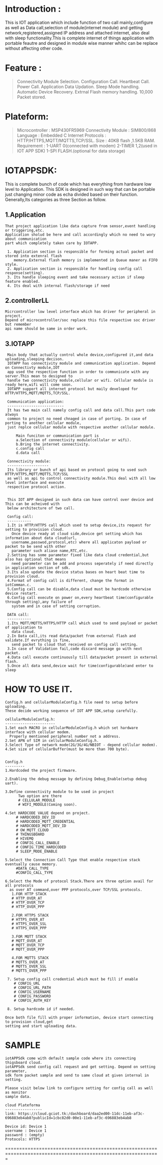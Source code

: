 Introduction :
==============================================================
This is IOT application which include function of two call mainly,configure as well as Data call,selection 
of module(internet module) and getting network,registered,assigned IP address and attached internet, also deal
with sleep functionality.This is complete internet of things application with portable feautre and designed in
module wise manner whihc can be replace without affecting other code.

Feature :
===============================================================
> Connectivity Module Selection.
> Configuration Call.
> Heartbeat Call.
> Power Call.
> Application Data Updation.
> Sleep Mode handling.
> Automatic Device Recovery.
> Extrnal Flash memory handling.
> 10,000 Packet stored.

Plateform:
==============================================================
> Microcontroller 		: MSP430FR5969
> Connectivity Module 	: SIM800/868
> Language        		: Embedded C
> Internet Protocols 	: HTTP/HTTPS,MQTT/MQTTS,TCP/SSL.
> Size            		: 40KB flash ,1.5KB RAM.
> Requirement     		: 1-UART 0(connected with modem)
                          2-TIMER 1,2(used in IOT APP SDK)
                          1-SPI FLASH.(optional for data storage)



IOTAPPSDK:
========================================================================
This is complete bunch of code which has everything from hardware low level to Application.
This SDK is designed in such way that can be portable just changing minor code as echa divided based
on their function.
Generally,Its categories as three Section as follow.

 1.Application
 --------------
    That project application like data capture from sensor,event handling or triggering,etc.
    Application sholud be here and call accordingly which no need to wory about communication
    part which completely taken care by IOTAPP.
    
     1. Application section is responsible for forming actual packet and stored into extenral flash 
        memory.External flash memory is implemented in Queue maner as FIFO style.
     2. Application section is responsible for handling config call response(setting).
     3. Its handle sleeping event and take necessary action if sleep feature enabled.
     4. Its deal with internal flash/storage if need
     
    
    
 2.controllerLL
 --------------
    Micrcontroller low level interface which has driver for peripheral in project.
    Depend of microcontroller/soc replace this file respective soc driver but remember
    api name should be same in order work.
    
 3.IOTAPP       
 ---------
 	 Main body that actually control whole device,configured it,and data uploading,sleeping decison.
 	 IOTAPP has connectivity module and communication application. Depend on Connectivty module,IOT
 	 app used the respective function in order to communicate with any server.This mean to designed to 
 	 handle two connectivity module,cellular or wifi. Cellular module is ready here,wifi will come soon.
 	 IOTAPP support all internet protocol but maily developed for HTTP/HTTPS,MQTT/MQTTS,TCP/SSL.
 	 
 	 Communication application:
 	 --------------------------
 	 It has two main call namely config call and data call.This part code always
 	 common to project no need chnaged in case of porting. In case of porting to another cellular module,
 	 just replce cellular module with respective another cellular module.
 	
	 	 Main funciton or communication part is
	 	 a.Selection of connectivity module(cellular or wifi).
	 	 b.Bring the internet connectivity.
	 	 c.config call 
	 	 d.data call
	 	 
	 Connectivity module:
	 -------------------
	 Its library or bunch of api based on protocol going to used such HTTP/HTTPS,MQTT/MQTTS,TCP/SSL
	 as well as api to control connectivity module.This deal with all low level interface and execute
	 respective protocol action.
	 
	 
 	 This IOT APP designed in such data can have control over device and This can be acheived with
 	 below architecture of two call.
 	 
 	 Config call:
 	 -----------
 	 1.It is HTTP/HTTPS call which used to setup device,its request for setting to provision cloud.
 	   Once device ready at cloud side,device get setting which has information about data cloud(url,
 	   username,passwod,protocol,etc) where all applicaton payload or packet to be send with other 
 	   parameter such aliase name,RTC,etc.
 	 2.Setting has some parameter fixed like data cloud credential,but also has optional that means
 	   need parameter can be add and process seperately if need directly in application section of sdk.
 	 3.Its also update the device status bases on heart beat time to provision cloud.
 	 4.Format of config call is different, change the format in iotComman.c.
 	 5.Config call can be disable,data cloud must be hardcode otherwise device restart.
 	 6.Config call execute on power on,every heartbeat time(configurable through setting),any failure of
 	   system and in case of setting corruption.
 	 
 	 DATA call:
 	 -----------
 	 1.Its MQTT/MQTTS/HTTPS/HTTP call which used to send payload or packet of application to
 	   data cloud.
 	 2.In Data call,its read data/packet from external flash and validate.If evrything is fine,
 	   send packet to cloud that received on config call setting.
 	 3.In case of Validation fail,code discard message go with next packet.
 	 4.Data call execute continuously till data/packet present in external flash.
 	 5.Once all data send,device wait for time(configurable)and enter to sleep
 	 
 
HOW TO USE IT.
============================================================
	Config.h and cellularModuleConfig.h file need to setup before uploading.
	These decide working sequence of IOT APP SDK,setup carefully.

	cellularModuleConfig.h:
	-----------------------
	1.Set each MACRO in cellularModuleConfig.h which set hardware interface with cellular modem.
	  Properly mentioned peripheral number not a address.
	2.Set APN of SIM in cellularModuleConfig.h.
	3.Select Type of network mode(2G/3G/4G/NBIOT - depend cellular modem).
	4.Set size of cellularBuffer(must be more than 700 byte).

        
	Config.h
	---------
	1.Hardcoded the project firmware.

	2.Enabling the debug message by defining Debug_Enable(setup debug uart).

	3.Define connectivity module to be used in project
		  Two option are there
		  # CELLULAR_MODULE
		  # WIFI_MODULE(Coming soon).

	4.Set HARDCODE VALUE depend on project.
		 # HARDCODED_DEV_ID
		 # HARDCODED_MQTT_CREDENTIAL
		 # HARDCODED_MQTT_DEV_ID
		 # OW_MQTT_CLOUD
		 # THINGSBOARD
		 # HIVEMQ
		 # CONFIG_CALL_ENABLE
		 # CONFIG_TIME_HARDCODED
		 # SLEEP_MODE_ENABLE

	5.Select the Connection Call Type that enable respective stack eventually cause memory.
		 #DATA_CALL_TYPE
	     #CONFIG_CALL_TYPE

	6.Select the Mode of protocol Stack.There are three option avail for all protocols
	  as over AT command,over PPP protocols,over TCP/SSL protocols.
	   1.FOR HTTP STACK
	   # HTTP_OVER_AT
	   # HTTP_OVER_TCP
	   # HTTP_OVER_PPP

	   2.FOR HTTPS STACK
	   # HTTPS_OVER_AT
	   # HTTPS_OVER_SSL
	   # HTTPS_OVER_PPP

	   3.FOR MQTT STACK
	   # MQTT_OVER_AT
	   # MQTT_OVER_TCP
	   # MQTT_OVER_PPP

	   4.FOR MQTTS STACK
	   # MQTTS_OVER_AT
	   # MQTTS_OVER_SSL
	   # MQTTS_OVER_PPP

	 7. Setup config call credential which must be fill if enable  
		# CONFIG_URL                   	
		# CONFIG_URL_PATH                
		# CONFIG_USERNAME                 
		# CONFIG_PASSWORD                 
		# CONFIG_AUTH_KEY                           

	 8. Setup hardcode id if needed.

	Once both file fill with proper information, device start connecting to provision cloud,get
	setting and start uploading data.


SAMPLE
========================================================================
	iotAPPSdk come with default sample code where its connecting thigsboard cloud.
	iotAPPSdk send config call request and get setting. Depend on setting parameter,
	sdk form packet sample and send to same cloud at given internal in setting.

	Please visit below link to configure setting for config call as well as monitor
	sample data.

	cloud Plateforma
	-----------------
	link: https://cloud.gciot.tk:/dashboard/daa2ed00-11dc-11eb-af3c-696883eb4ab8?publicId=1cbc82d0-00e1-11eb-af3c-696883eb4ab8

	Device id: Device 1
	username : Device 1
	password : (empty)
	Protocols: HTTPS
=============================================================================================================
